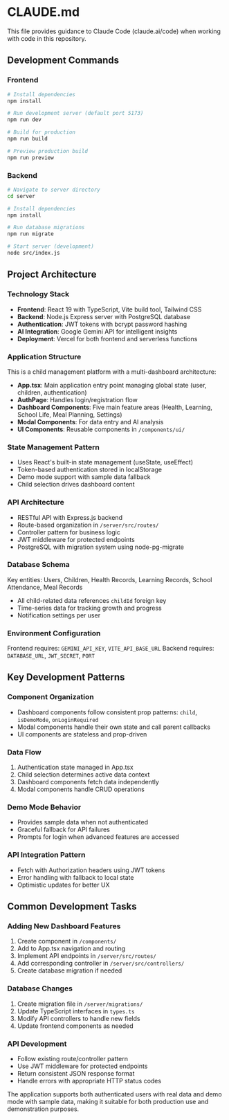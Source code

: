 # CLAUDE.md

This file provides guidance to Claude Code (claude.ai/code) when working with code in this repository.

## Development Commands

### Frontend
```bash
# Install dependencies
npm install

# Run development server (default port 5173)
npm run dev

# Build for production
npm run build

# Preview production build
npm run preview
```

### Backend
```bash
# Navigate to server directory
cd server

# Install dependencies
npm install

# Run database migrations
npm run migrate

# Start server (development)
node src/index.js
```

## Project Architecture

### Technology Stack
- **Frontend**: React 19 with TypeScript, Vite build tool, Tailwind CSS
- **Backend**: Node.js Express server with PostgreSQL database
- **Authentication**: JWT tokens with bcrypt password hashing
- **AI Integration**: Google Gemini API for intelligent insights
- **Deployment**: Vercel for both frontend and serverless functions

### Application Structure
This is a child management platform with a multi-dashboard architecture:

- **App.tsx**: Main application entry point managing global state (user, children, authentication)
- **AuthPage**: Handles login/registration flow
- **Dashboard Components**: Five main feature areas (Health, Learning, School Life, Meal Planning, Settings)
- **Modal Components**: For data entry and AI analysis
- **UI Components**: Reusable components in `/components/ui/`

### State Management Pattern
- Uses React's built-in state management (useState, useEffect)
- Token-based authentication stored in localStorage
- Demo mode support with sample data fallback
- Child selection drives dashboard content

### API Architecture
- RESTful API with Express.js backend
- Route-based organization in `/server/src/routes/`
- Controller pattern for business logic
- JWT middleware for protected endpoints
- PostgreSQL with migration system using node-pg-migrate

### Database Schema
Key entities: Users, Children, Health Records, Learning Records, School Attendance, Meal Records
- All child-related data references `childId` foreign key
- Time-series data for tracking growth and progress
- Notification settings per user

### Environment Configuration
Frontend requires: `GEMINI_API_KEY`, `VITE_API_BASE_URL`
Backend requires: `DATABASE_URL`, `JWT_SECRET`, `PORT`

## Key Development Patterns

### Component Organization
- Dashboard components follow consistent prop patterns: `child`, `isDemoMode`, `onLoginRequired`
- Modal components handle their own state and call parent callbacks
- UI components are stateless and prop-driven

### Data Flow
1. Authentication state managed in App.tsx
2. Child selection determines active data context
3. Dashboard components fetch data independently
4. Modal components handle CRUD operations

### Demo Mode Behavior
- Provides sample data when not authenticated
- Graceful fallback for API failures
- Prompts for login when advanced features are accessed

### API Integration Pattern
- Fetch with Authorization headers using JWT tokens
- Error handling with fallback to local state
- Optimistic updates for better UX

## Common Development Tasks

### Adding New Dashboard Features
1. Create component in `/components/`
2. Add to App.tsx navigation and routing
3. Implement API endpoints in `/server/src/routes/`
4. Add corresponding controller in `/server/src/controllers/`
5. Create database migration if needed

### Database Changes
1. Create migration file in `/server/migrations/`
2. Update TypeScript interfaces in `types.ts`
3. Modify API controllers to handle new fields
4. Update frontend components as needed

### API Development
- Follow existing route/controller pattern
- Use JWT middleware for protected endpoints
- Return consistent JSON response format
- Handle errors with appropriate HTTP status codes

The application supports both authenticated users with real data and demo mode with sample data, making it suitable for both production use and demonstration purposes.